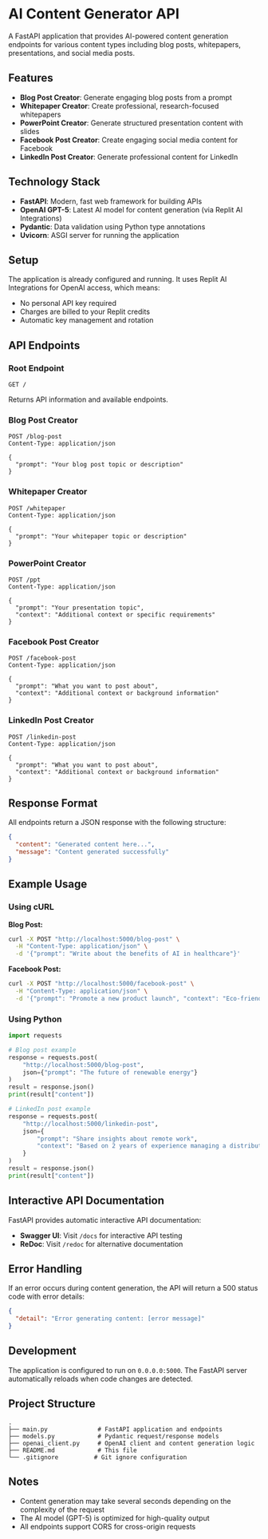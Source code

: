 # AI Content Generator API

A FastAPI application that provides AI-powered content generation endpoints for various content types including blog posts, whitepapers, presentations, and social media posts.

## Features

- **Blog Post Creator**: Generate engaging blog posts from a prompt
- **Whitepaper Creator**: Create professional, research-focused whitepapers
- **PowerPoint Creator**: Generate structured presentation content with slides
- **Facebook Post Creator**: Create engaging social media content for Facebook
- **LinkedIn Post Creator**: Generate professional content for LinkedIn

## Technology Stack

- **FastAPI**: Modern, fast web framework for building APIs
- **OpenAI GPT-5**: Latest AI model for content generation (via Replit AI Integrations)
- **Pydantic**: Data validation using Python type annotations
- **Uvicorn**: ASGI server for running the application

## Setup

The application is already configured and running. It uses Replit AI Integrations for OpenAI access, which means:
- No personal API key required
- Charges are billed to your Replit credits
- Automatic key management and rotation

## API Endpoints

### Root Endpoint
```
GET /
```
Returns API information and available endpoints.

### Blog Post Creator
```
POST /blog-post
Content-Type: application/json

{
  "prompt": "Your blog post topic or description"
}
```

### Whitepaper Creator
```
POST /whitepaper
Content-Type: application/json

{
  "prompt": "Your whitepaper topic or description"
}
```

### PowerPoint Creator
```
POST /ppt
Content-Type: application/json

{
  "prompt": "Your presentation topic",
  "context": "Additional context or specific requirements"
}
```

### Facebook Post Creator
```
POST /facebook-post
Content-Type: application/json

{
  "prompt": "What you want to post about",
  "context": "Additional context or background information"
}
```

### LinkedIn Post Creator
```
POST /linkedin-post
Content-Type: application/json

{
  "prompt": "What you want to post about",
  "context": "Additional context or background information"
}
```

## Response Format

All endpoints return a JSON response with the following structure:

```json
{
  "content": "Generated content here...",
  "message": "Content generated successfully"
}
```

## Example Usage

### Using cURL

**Blog Post:**
```bash
curl -X POST "http://localhost:5000/blog-post" \
  -H "Content-Type: application/json" \
  -d '{"prompt": "Write about the benefits of AI in healthcare"}'
```

**Facebook Post:**
```bash
curl -X POST "http://localhost:5000/facebook-post" \
  -H "Content-Type: application/json" \
  -d '{"prompt": "Promote a new product launch", "context": "Eco-friendly water bottle"}'
```

### Using Python

```python
import requests

# Blog post example
response = requests.post(
    "http://localhost:5000/blog-post",
    json={"prompt": "The future of renewable energy"}
)
result = response.json()
print(result["content"])

# LinkedIn post example
response = requests.post(
    "http://localhost:5000/linkedin-post",
    json={
        "prompt": "Share insights about remote work",
        "context": "Based on 2 years of experience managing a distributed team"
    }
)
result = response.json()
print(result["content"])
```

## Interactive API Documentation

FastAPI provides automatic interactive API documentation:

- **Swagger UI**: Visit `/docs` for interactive API testing
- **ReDoc**: Visit `/redoc` for alternative documentation

## Error Handling

If an error occurs during content generation, the API will return a 500 status code with error details:

```json
{
  "detail": "Error generating content: [error message]"
}
```

## Development

The application is configured to run on `0.0.0.0:5000`. The FastAPI server automatically reloads when code changes are detected.

## Project Structure

```
.
├── main.py              # FastAPI application and endpoints
├── models.py            # Pydantic request/response models
├── openai_client.py     # OpenAI client and content generation logic
├── README.md            # This file
└── .gitignore          # Git ignore configuration
```

## Notes

- Content generation may take several seconds depending on the complexity of the request
- The AI model (GPT-5) is optimized for high-quality output
- All endpoints support CORS for cross-origin requests
